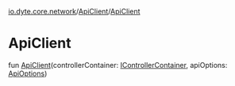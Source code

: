 [io.dyte.core.network](../index.md)/[ApiClient](index.md)/[ApiClient](-api-client.md)

# ApiClient


fun [ApiClient](-api-client.md)(controllerContainer: [IControllerContainer](../../com.dyte.mobilecorekmm.controllers/-i-controller-container/index.md), apiOptions: [ApiOptions](../-api-options/index.md))
